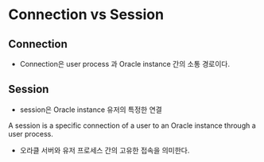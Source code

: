 # Connection vs Session

## Connection

- Connection은 user process 과 Oracle instance 간의 소통 경로이다. 


## Session

- session은 Oracle instance 유저의 특정한 연결

A session is a specific connection of a user to an Oracle instance through
a user process. 

- 오라클 서버와 유저 프로세스 간의 고유한 접속을 의미한다. 
